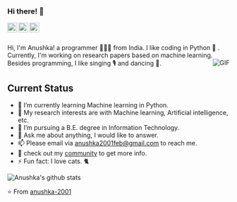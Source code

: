 ### Hi there! 👋




<a href="https://www.linkedin.com/in/anushka-bhagchandani-07659618b/">
  <img align="left" alt="LinkedIn" width="22px" src="https://cdn.jsdelivr.net/npm/simple-icons@3.1.0/icons/linkedin.svg" />
</a>

<a href="https://github.com/ProjectBasedLearning/resources">
  <img align="left" alt="Project Based Learning Community" width="22px" src="https://cdn.jsdelivr.net/npm/simple-icons@3.1.0/icons/opensourceinitiative.svg" />
</a>
<a href="https://www.hackerrank.com/Anushka2001feb">
  <img align="left" alt="HackerRank" width="22px" src="https://cdn.jsdelivr.net/npm/simple-icons@3.1.0/icons/hackerrank.svg" />
</a>

<br />
<br />

Hi, I'm Anushka! a programmer 👨🏻‍💻 from India. I like coding in Python 🐍 . Currently, I'm working on research papers based on machine learning. Besides programming, I like singing 🎙 and dancing 💃.
  <img align="right" alt="GIF" src="https://media.giphy.com/media/dxn6fRlTIShoeBr69N/source.gif" />



## Current Status 

<!--  - 👨🏻‍💻 I’m currently working on [ProjectBasedLearning community](https://github.com/ProjectBasedLearning/resources). -->
- 🌱 I’m currently learning Machine learning in Python.
- 🤔 My research interests are with Machine learning, Artificial intelligence, etc.
- 💼 I’m pursuing a B.E. degree in Information Technology.
- 💬 Ask me about anything, I would like to answer.
- 📫 Please email via anushka2001feb@gmail.com to reach me.
- 👀 check out my [community](https://github.com/ProjectBasedLearning/resources) to get more info.
- ⚡ Fun fact: I love cats. 🐈


![Anushka's github stats](https://github-readme-stats.vercel.app/api?username=anushka-2001&show_icons=true&hide_border=true)


⭐️ From [anushka-2001](https://github.com/anushka-2001)
